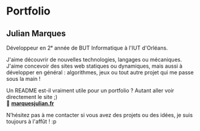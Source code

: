 # Portfolio
## Julian Marques

Développeur en 2ᵉ année de BUT Informatique à l'IUT d'Orléans.

J'aime découvrir de nouvelles technologies, langages ou mécaniques. J'aime concevoir des sites web statiques ou dynamiques, mais aussi à développer en général : algorithmes, jeux ou tout autre projet qui me passe sous la main !

Un README est-il vraiment utile pour un portfolio ?
Autant aller voir directement le site ;)  
🔗 **[marquesjulian.fr](https://marquesjulian.fr/)**  

N’hésitez pas à me contacter si vous avez des projets ou des idées, je suis toujours à l'affût ! :p

